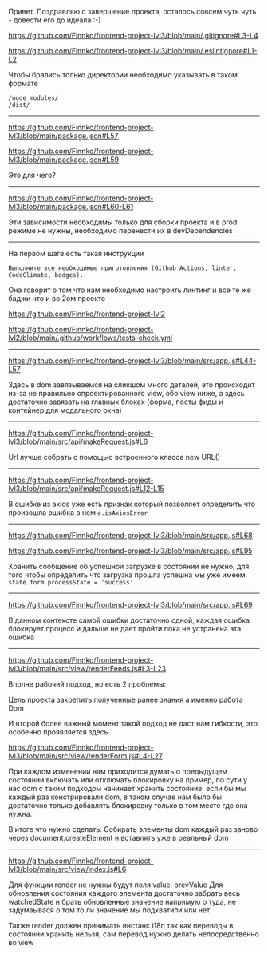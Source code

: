 
Привет. Поздравляю с завершение проекта, осталось совсем чуть чуть - довести его до идеала :-)


https://github.com/Finnko/frontend-project-lvl3/blob/main/.gitignore#L3-L4

https://github.com/Finnko/frontend-project-lvl3/blob/main/.eslintignore#L1-L2

Чтобы брались только директории необходимо указывать в таком формате

```
/node_modules/
/dist/
```

---


https://github.com/Finnko/frontend-project-lvl3/blob/main/package.json#L57

https://github.com/Finnko/frontend-project-lvl3/blob/main/package.json#L59

Это для чего?

---

https://github.com/Finnko/frontend-project-lvl3/blob/main/package.json#L60-L61

Эти зависимости необходимы только для сборки проекта и в prod режиме не нужны, необходимо перенести их в devDependencies

---

На первом шаге есть такая инструкции

```
Выполните все необходимые приготовления (Github Actions, linter, CodeClimate, badges).
```

Она говорит о том что нам необходимо настроить линтинг и все те же баджи что и во 2ом проекте

https://github.com/Finnko/frontend-project-lvl2

https://github.com/Finnko/frontend-project-lvl2/blob/main/.github/workflows/tests-check.yml


---

https://github.com/Finnko/frontend-project-lvl3/blob/main/src/app.js#L44-L57

Здесь в dom завязываемся на сликшом много деталей, это происходит из-за не правильно спроектированного  view, обо view ниже, а здесь достаточно завязать на главных блоках (форма, посты фиды и контейнер для модального окна)


---

https://github.com/Finnko/frontend-project-lvl3/blob/main/src/api/makeRequest.js#L6

Url лучше собрать с помощью встроенного класса new URL()

---

https://github.com/Finnko/frontend-project-lvl3/blob/main/src/api/makeRequest.js#L12-L15

В ошибке из axios уже есть признак который позволяет определить что произошла ошибка в нем `e.isAxiosError`

---

https://github.com/Finnko/frontend-project-lvl3/blob/main/src/app.js#L68

https://github.com/Finnko/frontend-project-lvl3/blob/main/src/app.js#L95

Хранить сообщение об успешной загрузке в состоянии не нужно, для того чтобы определить что загрузка прошла успешна мы уже имеем ```state.form.processState = 'success'```


---

https://github.com/Finnko/frontend-project-lvl3/blob/main/src/app.js#L69

В данном контексте самой ошибки достаточно одной, каждая ошибка блокирует процесс и дальше не дает пройти пока не устранена эта ошибка

---

https://github.com/Finnko/frontend-project-lvl3/blob/main/src/view/renderFeeds.js#L3-L23

Вполне рабочий подход, но есть 2 проблемы:

Цель проекта закрепить полученные ранее знания а именно работа Dom

И второй более важный момент такой подход не даст нам гибкости, это особенно проявляется здесь

https://github.com/Finnko/frontend-project-lvl3/blob/main/src/view/renderForm.js#L4-L27

При каждом изменении нам приходится думать о предыдущем состоянии включать или отключать блокировку на пример, по сути у нас dom с таким подходом начинает хранить состояние, если бы мы каждый раз констрировали dom, в таком случае нам было бы достаточно только добавлять блокировку только в том месте где она нужна.

В итоге что нужно сделать: Собирать элементы dom каждый раз заново через document.createElement и вставлять уже в реальный dom

---

https://github.com/Finnko/frontend-project-lvl3/blob/main/src/view/index.js#L6

Для функции render не нужны будут поля value, prevValue
Для обновления состояния каждого элемента достаточно забрать весь watchedState и брать обновленные значение напрямую о туда, не задумаывася о том то ли значение мы подхватили или нет

Также render должен принимать инстанс i18n так как переводы в состоянии хранить нельзя, сам перевод нужно делать непосредственно во view 
